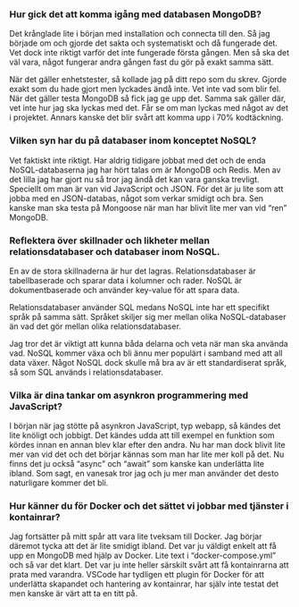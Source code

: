 ### Hur gick det att komma igång med databasen MongoDB?
Det krånglade lite i början med installation och connecta till den. Så jag började om och gjorde det sakta och systematiskt och då fungerade det. Vet dock inte riktigt varför det inte fungerade första gången. Men så ska det väl vara, något fungerar andra gången fast du gör på exakt samma sätt.

När det gäller enhetstester, så kollade jag på ditt repo som du skrev. Gjorde exakt som du hade gjort men lyckades ändå inte. Vet inte vad som blir fel. När det gäller testa MongoDB så fick jag ge upp det. Samma sak gäller där, vet inte hur jag ska lyckas med det. Får se om man lyckas med något av det i projektet. Annars kanske det blir svårt att komma upp i 70% kodtäckning.

### Vilken syn har du på databaser inom konceptet NoSQL?
Vet faktiskt inte riktigt. Har aldrig tidigare jobbat med det och de enda NoSQL-databaserna jag har hört talas om är MongoDB och Redis. Men av det lilla jag har gjort nu så tror jag ändå det kan vara ganska trevligt. Speciellt om man är van vid JavaScript och JSON. För det är ju lite som att jobba med en JSON-databas, något som verkar smidigt och bra. Sen kanske man ska testa på Mongoose när man har blivit lite mer van vid “ren” MongoDB.

### Reflektera över skillnader och likheter mellan relationsdatabaser och databaser inom NoSQL.
En av de stora skillnaderna är hur det lagras. Relationsdatabaser är tabellbaserade och sparar data i kolumner och rader. NoSQL är dokumentbaserade och använder key-value för att spara data.

Relationsdatabaser använder SQL medans NoSQL inte har ett specifikt språk på samma sätt. Språket skiljer sig mer mellan olika NoSQL-databaser än vad det gör mellan olika relationsdatabaser.

Jag tror det är viktigt att kunna båda delarna och veta när man ska använda vad. NoSQL kommer växa och bli ännu mer populärt i samband med att all data växer. Något NoSQL dock skulle må bra av är ett standardiserat språk, så som SQL används i relationsdatabaser.

### Vilka är dina tankar om asynkron programmering med JavaScript?
I början när jag stötte på asynkron JavaScript, typ webapp, så kändes det lite knöligt och jobbigt. Det kändes udda att till exempel en funktion som kördes innan en annan blev klar efter den andra. Nu har man dock blivit lite mer van vid det och det börjar kännas som man har lite mer koll på det. Nu finns det ju också “async” och “await” som kanske kan underlätta lite ibland. Som sagt, en vanesak tror jag och ju mer man använder det desto naturligare kommer det bli.

### Hur känner du för Docker och det sättet vi jobbar med tjänster i kontainrar?
Jag fortsätter på mitt spår att vara lite tveksam till Docker. Jag börjar däremot tycka att det är lite smidigt ibland. Det var ju väldigt enkelt att få upp en MongoDB med hjälp av Docker. Lite text i “docker-compose.yml” och så var det klart. Det var ju inte heller särskilt svårt att få kontainrarna att prata med varandra. VSCode har tydligen ett plugin för Docker för att underlätta skapandet och hantering av kontainrar, har själv inte testat det men kanske är värt att ta en titt på.
